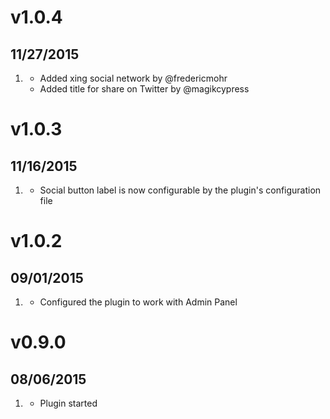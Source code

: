 # v1.0.4
## 11/27/2015

1. [](#improved)
    * Added xing social network by @fredericmohr
    * Added title for share on Twitter by @magikcypress 

# v1.0.3
## 11/16/2015

1. [](#improved)
    * Social button label is now configurable by the plugin's configuration file

# v1.0.2
## 09/01/2015

1. [](#improved)
    * Configured the plugin to work with Admin Panel
    
# v0.9.0
## 08/06/2015

1. [](#new)
    * Plugin started
